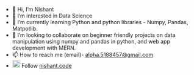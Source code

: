 - 👋 Hi, I’m Nishant
- 👀 I’m interested in Data Science
- 🌱 I’m currently learning Python and python libraries - Numpy, Pandas, Matpotlib.
- 💞️ I’m looking to collaborate on beginner friendly projects on data manipulation using numpy and pandas in python, and web app development with MERN.
- 📫 How to reach me (email)- alpha.5188457@gmail.com
- <img src="https://user-images.githubusercontent.com/91000620/145726359-af438d04-51e5-429c-8bfd-a4dce82dc80f.png" width="20" height="20"> Follow  <a href="https://www.instagram.com/nishant.code/">nishant.code </a>
